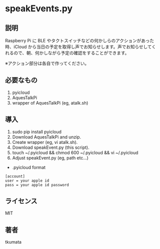 # speakEvents.py

## 説明
Raspberry Pi に BLE やタクトスイッチなどの何かしらのアクションがあった時、iCloud から当日の予定を取得し声でお知らせします。声でお知らせしてくれるので、朝、何かしながら予定の確認をすることができます。

※アクション部分は各自で作ってください。

## 必要なもの
1. pyicloud
2. AquesTalkPi
3. wrapper of AquesTalkPi (eg, atalk.sh)

## 導入
1. sudo pip install pyicloud
2. Download AquesTalkPi and unzip.
3. Create wrapper (eg, vi atalk.sh).
4. Download speakEvent.py (this script).
5. touch ~/.pyicloud && chmod 600 ~/.pyicloud && vi ~/.pyicloud
6. Adjust speakEvent.py (eg, path etc...)

- .pyicloud format
```
[account]
user = your apple id
pass = your apple id password
```

## ライセンス
MIT

## 著者
tkumata
